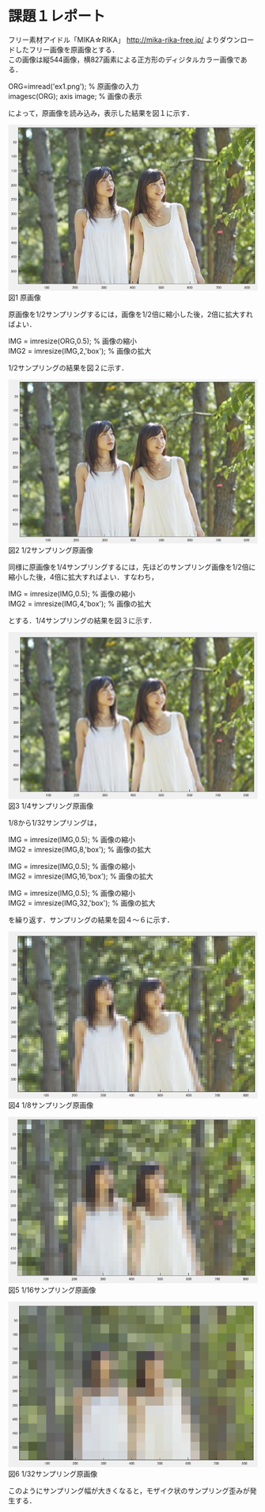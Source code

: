 # 課題１レポート

フリー素材アイドル「MIKA☆RIKA」 http://mika-rika-free.jp/ よりダウンロードしたフリー画像を原画像とする．  
この画像は縦544画像，横827画素による正方形のディジタルカラー画像である．

ORG=imread('ex1.png'); % 原画像の入力  
imagesc(ORG); axis image; % 画像の表示

によって，原画像を読み込み，表示した結果を図１に示す．

![原画像](https://github.com/muinus/lecture_image_processing/blob/master/kadai1/kadai1_1.JPG?raw=true)   
図1 原画像

原画像を1/2サンプリングするには，画像を1/2倍に縮小した後，2倍に拡大すればよい．

IMG = imresize(ORG,0.5); % 画像の縮小  
IMG2 = imresize(IMG,2,'box'); % 画像の拡大

1/2サンプリングの結果を図２に示す．

![原画像](https://github.com/muinus/lecture_image_processing/blob/master/kadai1/kadai1_2.JPG?raw=true)  
図2 1/2サンプリング原画像

同様に原画像を1/4サンプリングするには，先ほどのサンプリング画像を1/2倍に縮小した後，4倍に拡大すればよい．すなわち，

IMG = imresize(IMG,0.5); % 画像の縮小  
IMG2 = imresize(IMG,4,'box'); % 画像の拡大

とする．1/4サンプリングの結果を図３に示す．

![原画像](https://github.com/muinus/lecture_image_processing/blob/master/kadai1/kadai1_3.JPG?raw=true)  
図3 1/4サンプリング原画像

1/8から1/32サンプリングは，

IMG = imresize(IMG,0.5); % 画像の縮小  
IMG2 = imresize(IMG,8,'box'); % 画像の拡大

IMG = imresize(IMG,0.5); % 画像の縮小  
IMG2 = imresize(IMG,16,'box'); % 画像の拡大

IMG = imresize(IMG,0.5); % 画像の縮小  
IMG2 = imresize(IMG,32,'box'); % 画像の拡大

を繰り返す．サンプリングの結果を図４～６に示す．

![原画像](https://github.com/muinus/lecture_image_processing/blob/master/kadai1/kadai1_4.JPG?raw=true)  
図4 1/8サンプリング原画像

![原画像](https://github.com/muinus/lecture_image_processing/blob/master/kadai1/kadai1_5.JPG?raw=true)  
図5 1/16サンプリング原画像

![原画像](https://github.com/muinus/lecture_image_processing/blob/master/kadai1/kadai1_6.JPG?raw=true)  
図6 1/32サンプリング原画像

このようにサンプリング幅が大きくなると，モザイク状のサンプリング歪みが発生する．
